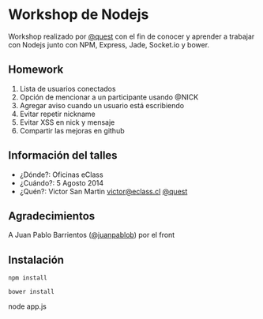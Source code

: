 # Workshop de Nodejs

Workshop realizado por [@quest](https://github.com/quest) con el fin de conocer y aprender a trabajar con Nodejs junto con NPM, Express, Jade, Socket.io y bower.

## Homework
1. Lista de usuarios conectados
2. Opción de mencionar a un participante usando @NICK
3. Agregar aviso cuando un usuario está escribiendo
4. Evitar repetir nickname
5. Evitar XSS en nick y mensaje
6. Compartir las mejoras en github

## Información del talles
- ¿Dónde?: Oficinas eClass
- ¿Cuándo?: 5 Agosto 2014
- ¿Quén?: Victor San Martin <victor@eclass.cl> [@quest](https://github.com/quest)

## Agradecimientos
A Juan Pablo Barrientos ([@juanpablob](https://github.com/juanpablob)) por el front

## Instalación
`npm install`

`bower install`

node app.js